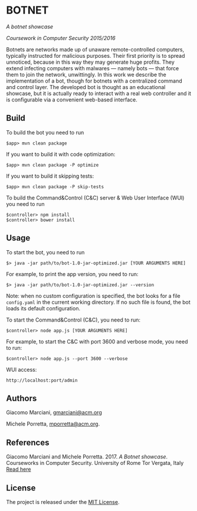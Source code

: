 # BOTNET

*A botnet showcase*

*Coursework in Computer Security 2015/2016*

Botnets are networks made up of unaware remote-controlled computers, typically instructed for
malicious purposes.
Their first priority is to spread unnoticed, because in this way they may generate huge profits.
They extend infecting computers with malwares — namely bots — that force them to join the network,
unwittingly.
In this work we describe the implementation of a bot, though for botnets with a centralized command
and control layer.
The developed bot is thought as an educational showcase, but it is actually ready to interact with a
real web controller and it is configurable via a convenient web-based interface.


## Build
To build the bot you need to run

    $app> mvn clean package

If you want to build it with code optimization:

    $app> mvn clean package -P optimize

If you want to build it skipping tests:

    $app> mvn clean package -P skip-tests

To build the Command&Control (C&C) server & Web User Interface (WUI) you need to run

    $controller> npm install
    $controller> bower install


## Usage  
To start the bot, you need to run

    $> java -jar path/to/bot-1.0-jar-optimized.jar [YOUR ARGUMENTS HERE]

For example, to print the app version, you need to run:

    $> java -jar path/to/bot-1.0-jar-optimized.jar --version
    
Note: when no custom configuration is specified, the bot looks for a file `config.yaml`
in the current working directory. If no such file is found, the bot loads its default
configuration.

To start the Command&Control (C&C), you need to run:

    $controller> node app.js [YOUR ARGUMENTS HERE]

For example, to start the C&C with port 3600 and verbose mode, you need to run:

    $controller> node app.js --port 3600 --verbose

WUI access: 

	http://localhost:port/admin


## Authors
Giacomo Marciani, [gmarciani@acm.org](mailto:gmarciani@acm.org)

Michele Porretta, [mporretta@acm.org](mailto:mporretta@acm.org).


## References
Giacomo Marciani and Michele Porretta. 2017. *A Botnet showcase*. Courseworks in Computer Security. University of Rome Tor Vergata, Italy [Read here](https://gmarciani.com)


## License
The project is released under the [MIT License](https://opensource.org/licenses/MIT).
